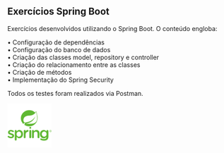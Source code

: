 ## Exercícios Spring Boot 
Exercícios desenvolvidos utilizando o Spring Boot. O conteúdo engloba: 

•	Configuração de dependências  
• Configuração do banco de dados  
• Criação das classes model, repository e controller  
• Criação do relacionamento entre as classes  
• Criação de métodos  
• Implementação do Spring Security  

Todos os testes foram realizados via Postman.

<img src="https://raw.githubusercontent.com/devicons/devicon/master/icons/spring/spring-original-wordmark.svg" width="100" height="100" />
